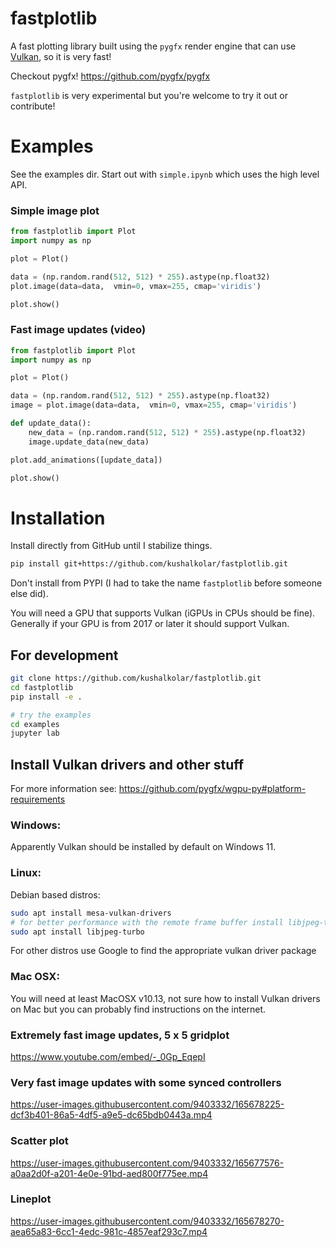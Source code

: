 # fastplotlib
A fast plotting library built using the `pygfx` render engine that can use [Vulkan](https://en.wikipedia.org/wiki/Vulkan), so it is very fast!

Checkout pygfx!
https://github.com/pygfx/pygfx

`fastplotlib` is very experimental but you're welcome to try it out or contribute!

# Examples

See the examples dir. Start out with `simple.ipynb` which uses the high level API.

### Simple image plot
```python
from fastplotlib import Plot
import numpy as np

plot = Plot()

data = (np.random.rand(512, 512) * 255).astype(np.float32)
plot.image(data=data,  vmin=0, vmax=255, cmap='viridis')

plot.show()
```

### Fast image updates (video)
```python
from fastplotlib import Plot
import numpy as np

plot = Plot()

data = (np.random.rand(512, 512) * 255).astype(np.float32)
image = plot.image(data=data,  vmin=0, vmax=255, cmap='viridis')

def update_data():
    new_data = (np.random.rand(512, 512) * 255).astype(np.float32)
    image.update_data(new_data)

plot.add_animations([update_data])

plot.show()
```


# Installation

Install directly from GitHub until I stabilize things.

```bash
pip install git+https://github.com/kushalkolar/fastplotlib.git
```

Don't install from PYPI (I had to take the name `fastplotlib` before someone else did).

You will need a GPU that supports Vulkan (iGPUs in CPUs should be fine). 
Generally if your GPU is from 2017 or later it should support Vulkan.

## For development

```bash
git clone https://github.com/kushalkolar/fastplotlib.git
cd fastplotlib
pip install -e .

# try the examples
cd examples
jupyter lab
```

## Install Vulkan drivers and other stuff

For more information see: https://github.com/pygfx/wgpu-py#platform-requirements

### Windows:
Apparently Vulkan should be installed by default on Windows 11.

### Linux:
Debian based distros:

```bash
sudo apt install mesa-vulkan-drivers
# for better performance with the remote frame buffer install libjpeg-turbo
sudo apt install libjpeg-turbo
```

For other distros use Google to find the appropriate vulkan driver package

### Mac OSX:
You will need at least MacOSX v10.13, not sure how to install Vulkan drivers on Mac but you can probably find instructions on the internet.

### Extremely fast image updates, 5 x 5 gridplot

https://www.youtube.com/embed/-_0Gp_EqepI

### Very fast image updates with some synced controllers

https://user-images.githubusercontent.com/9403332/165678225-dcf3b401-86a5-4df5-a9e5-dc65bdb0443a.mp4

### Scatter plot

https://user-images.githubusercontent.com/9403332/165677576-a0aa2d0f-a201-4e0e-91bd-aed800f775ee.mp4

### Lineplot

https://user-images.githubusercontent.com/9403332/165678270-aea65a83-6cc1-4edc-981c-4857eaf293c7.mp4

